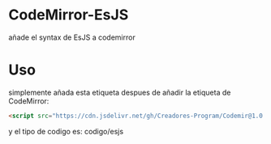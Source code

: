 # CodeMirror-EsJS
añade el syntax de EsJS a codemirror

# Uso
simplemente añada esta etiqueta despues de añadir la etiqueta de CodeMirror:
```html
<script src="https://cdn.jsdelivr.net/gh/Creadores-Program/Codemir@1.0.0/src/org/CreadoresProgram/CodeMirror/EsJS.js"></script>
```
y el tipo de codigo es:
codigo/esjs